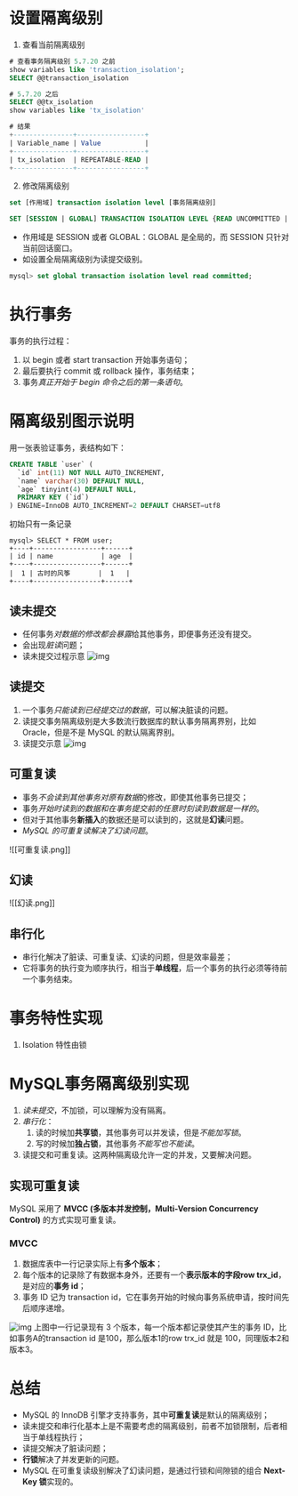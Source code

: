 
# 设置隔离级别

1. 查看当前隔离级别
```sql
# 查看事务隔离级别 5.7.20 之前
show variables like 'transaction_isolation';
SELECT @@transaction_isolation

# 5.7.20 之后
SELECT @@tx_isolation
show variables like 'tx_isolation'

# 结果
+---------------+-----------------+
| Variable_name | Value           |
+---------------+-----------------+
| tx_isolation  | REPEATABLE-READ |
+---------------+-----------------+
```

2. 修改隔离级别
```sql
set [作用域] transaction isolation level [事务隔离级别]

SET [SESSION | GLOBAL] TRANSACTION ISOLATION LEVEL {READ UNCOMMITTED | READ COMMITTED | REPEATABLE READ | SERIALIZABLE}。
```
- 作用域是 SESSION 或者 GLOBAL：GLOBAL 是全局的，而 SESSION 只针对当前回话窗口。
- 如设置全局隔离级别为读提交级别。
```sql
mysql> set global transaction isolation level read committed; 
```



# 执行事务

事务的执行过程：
1. 以 begin 或者 start transaction 开始事务语句；
2. 最后要执行 commit 或 rollback 操作，事务结束；
3. 事务*真正开始于 begin 命令之后的第一条语句*。

# 隔离级别图示说明

用一张表验证事务，表结构如下：

```sql
CREATE TABLE `user` (
  `id` int(11) NOT NULL AUTO_INCREMENT,
  `name` varchar(30) DEFAULT NULL,
  `age` tinyint(4) DEFAULT NULL,
  PRIMARY KEY (`id`)
) ENGINE=InnoDB AUTO_INCREMENT=2 DEFAULT CHARSET=utf8
```

初始只有一条记录

```shell
mysql> SELECT * FROM user;
+----+-----------------+------+
| id | name            | age  |
+----+-----------------+------+
|  1 | 古时的风筝       |  1   |
+----+-----------------+------+
```

## 读未提交
- 任何事务*对数据的修改都会暴露*给其他事务，即便事务还没有提交。
- 会出现*脏读*问题；
- 读未提交过程示意
![img](读未提交.png)

## 读提交

1. 一个事务*只能读到已经提交过的数据*，可以解决脏读的问题。
2. 读提交事务隔离级别是大多数流行数据库的默认事务隔离界别，比如 Oracle，但是不是 MySQL 的默认隔离界别。
3. 读提交示意
![img](读提交.png)


## 可重复读
- 事务*不会读到其他事务对原有数据*的修改，即使其他事务已提交；
- 事务*开始时读到的数据和在事务提交前的任意时刻读到数据是一样的*。
- 但对于其他事务**新插入**的数据还是可以读到的，这就是**幻读**问题。
- *MySQL 的可重复读解决了幻读问题*。

![[可重复读.png]]


## 幻读


![[幻读.png]]


## 串行化

- 串行化解决了脏读、可重复读、幻读的问题，但是效率最差；
- 它将事务的执行变为顺序执行，相当于**单线程**，后一个事务的执行必须等待前一个事务结束。

# 事务特性实现
1. Isolation 特性由锁

# MySQL事务隔离级别实现

1. *读未提交*，不加锁，可以理解为没有隔离。
2. *串行化*：
	1. 读的时候加**共享锁**，其他事务可以并发读，但是*不能加写锁*。
	2. 写的时候加**独占锁**，其他事务*不能写也不能读*。
3. 读提交和可重复读。这两种隔离级允许一定的并发，又要解决问题。

## 实现可重复读
MySQL 采用了 **MVCC (多版本并发控制，Multi-Version Concurrency Control)** 的方式实现可重复读。

### MVCC
1. 数据库表中一行记录实际上有**多个版本**；
2. 每个版本的记录除了有数据本身外，还要有一个**表示版本的字段row trx_id**，是对应的**事务 id**；
3. 事务 ID 记为 transaction id，它在事务开始的时候向事务系统申请，按时间先后顺序递增。

![img](MVCC示意.png)
上图中一行记录现有 3 个版本，每一个版本都记录使其产生的事务 ID，比如事务A的transaction id 是100，那么版本1的row trx_id 就是 100，同理版本2和版本3。


# 总结
- MySQL 的 InnoDB 引擎才支持事务，其中**可重复读**是默认的隔离级别；
- 读未提交和串行化基本上是不需要考虑的隔离级别，前者不加锁限制，后者相当于单线程执行；
- 读提交解决了脏读问题；
- **行锁**解决了并发更新的问题。
-  MySQL 在可重复读级别解决了幻读问题，是通过行锁和间隙锁的组合 **Next-Key 锁**实现的。